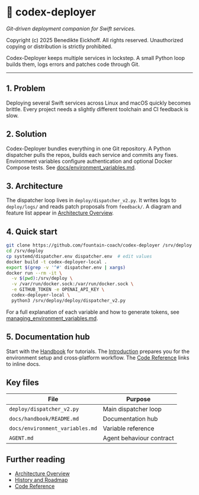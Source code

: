 # 🧠 codex-deployer

*Git-driven deployment companion for Swift services.*

Copyright (c) 2025 Benedikte Eickhoff. All rights reserved.
Unauthorized copying or distribution is strictly prohibited.

Codex-Deployer keeps multiple services in lockstep. A small Python loop builds them, logs errors and patches code through Git.

---

## 1. Problem
Deploying several Swift services across Linux and macOS quickly becomes brittle. Every project needs a slightly different toolchain and CI feedback is slow.

## 2. Solution
Codex-Deployer bundles everything in one Git repository. A Python dispatcher pulls the repos, builds each service and commits any fixes. Environment variables configure authentication and optional Docker Compose tests. See [docs/environment_variables.md](docs/environment_variables.md).

## 3. Architecture
The dispatcher loop lives in `deploy/dispatcher_v2.py`. It writes logs to `deploy/logs/` and reads patch proposals from `feedback/`. A diagram and feature list appear in [Architecture Overview](docs/handbook/architecture.md).

## 4. Quick start
```bash
git clone https://github.com/fountain-coach/codex-deployer /srv/deploy
cd /srv/deploy
cp systemd/dispatcher.env dispatcher.env  # edit values
docker build -t codex-deployer-local .
export $(grep -v '^#' dispatcher.env | xargs)
docker run --rm -it \
  -v $(pwd):/srv/deploy \
  -v /var/run/docker.sock:/var/run/docker.sock \
  -e GITHUB_TOKEN -e OPENAI_API_KEY \
  codex-deployer-local \
  python3 /srv/deploy/deploy/dispatcher_v2.py
```
For a full explanation of each variable and how to generate tokens, see [managing_environment_variables.md](docs/managing_environment_variables.md).

## 5. Documentation hub
Start with the [Handbook](docs/handbook/README.md) for tutorials. The [Introduction](docs/handbook/introduction.md) prepares you for the environment setup and cross‑platform workflow. The [Code Reference](docs/handbook/code_reference.md) links to inline docs.

## Key files
| File | Purpose |
| --- | --- |
| `deploy/dispatcher_v2.py` | Main dispatcher loop |
| `docs/handbook/README.md` | Documentation hub |
| `docs/environment_variables.md` | Variable reference |
| `AGENT.md` | Agent behaviour contract |


## Further reading
- [Architecture Overview](docs/handbook/architecture.md)
- [History and Roadmap](docs/handbook/history.md)
- [Code Reference](docs/handbook/code_reference.md)
